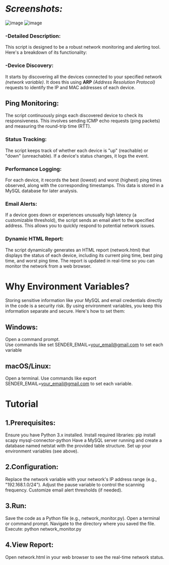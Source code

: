 # *Screenshots:*
![image](https://github.com/user-attachments/assets/d089a664-53b7-4147-95e0-6bf8d9270665)
![image](https://github.com/user-attachments/assets/9ca1bdff-04c1-4d1e-8a99-7424cdbad0d8)






### -Detailed Description:
This script is designed to be a robust network monitoring and alerting tool. Here's a breakdown of its functionality:
### -Device Discovery:
It starts by discovering all the devices connected to your specified network *(network variable)*. It does this using **ARP** *(Address Resolution Protocol)* requests to identify the IP and MAC addresses of each device.
## Ping Monitoring:
The script continuously pings each discovered device to check its responsiveness. This involves sending ICMP echo requests (ping packets) and measuring the round-trip time (RTT).
### Status Tracking:
The script keeps track of whether each device is "up" (reachable) or "down" (unreachable). If a device's status changes, it logs the event.
### Performance Logging:
For each device, it records the best (lowest) and worst (highest) ping times observed, along with the corresponding timestamps. This data is stored in a MySQL database for later analysis.
### Email Alerts:
If a device goes down or experiences unusually high latency (a customizable threshold), the script sends an email alert to the specified address. This allows you to quickly respond to potential network issues.
### Dynamic HTML Report:
The script dynamically generates an HTML report (network.html) that displays the status of each device, including its current ping time, best ping time, and worst ping time. The report is updated in real-time so you can monitor the network from a web browser.
# Why Environment Variables?
Storing sensitive information like your MySQL and email credentials directly in the code is a security risk. By using environment variables, you keep this information separate and secure. Here's how to set them:
## Windows:
Open a command prompt.<br>
Use commands like set SENDER_EMAIL=your_email@gmail.com to set each variable
## macOS/Linux:
Open a terminal.
Use commands like export SENDER_EMAIL=your_email@gmail.com to set each variable.
# Tutorial
## 1.Prerequisites:
Ensure you have Python 3.x installed.
Install required libraries: pip install scapy mysql-connector-python
Have a MySQL server running and create a database named netstat with the provided table structure.
Set up your environment variables (see above).
## 2.Configuration:
Replace the network variable with your network's IP address range (e.g., "192.168.1.0/24").
Adjust the pause variable to control the scanning frequency.
Customize email alert thresholds (if needed).
## 3.Run:
Save the code as a Python file (e.g., network_monitor.py).
Open a terminal or command prompt.
Navigate to the directory where you saved the file.
Execute: python network_monitor.py
## 4.View Report:
Open network.html in your web browser to see the real-time network status.










